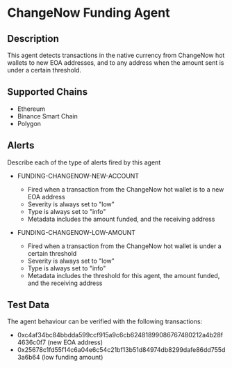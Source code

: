 # ChangeNow Funding Agent

## Description

This agent detects transactions in the native currency from ChangeNow hot wallets to new EOA addresses, and to any address when the amount sent is under a certain threshold.

## Supported Chains

- Ethereum
- Binance Smart Chain
- Polygon

## Alerts

Describe each of the type of alerts fired by this agent

- FUNDING-CHANGENOW-NEW-ACCOUNT
  - Fired when a transaction from the ChangeNow hot wallet is to a new EOA address
  - Severity is always set to "low"
  - Type is always set to "info"
  - Metadata includes the amount funded, and the receiving address

- FUNDING-CHANGENOW-LOW-AMOUNT
  - Fired when a transaction from the ChangeNow hot wallet is under a certain threshold
  - Severity is always set to "low"
  - Type is always set to "info"
  - Metadata includes the threshold for this agent, the amount funded, and the receiving address

## Test Data

The agent behaviour can be verified with the following transactions:

- 0xc4af34bc84bbdda599ccf915a9c6cb62481899086767480212a4b28f4636c0f7 (new EOA address)
- 0x25678c1fd55f14c6a04e6c54c21bf13b51d84974db8299dafe86dd755d3a6b64 (low funding amount)
